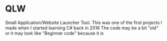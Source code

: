 # QLW
Small Application/Website Launcher Tool.
This was one of the first projects I made when I started learning C# back in 2016
The code may be a bit "old" or it may look like "Beginner code" because it is
